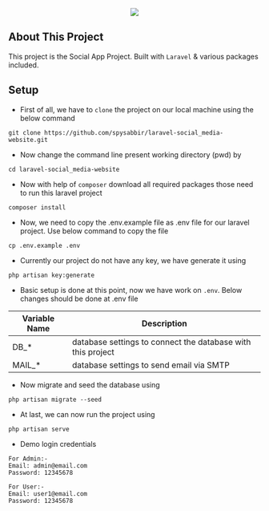 <p align="center"><a href="#" target="_blank"><img src="#"></a></p>

## About This Project

This project is the Social App Project. Built with `Laravel` & various packages included.

## Setup

- First of all, we have to `clone` the project on our local machine using the below command
 ```
git clone https://github.com/spysabbir/laravel-social_media-website.git
``` 
- Now change the command line present working directory (pwd) by
 ```
cd laravel-social_media-website
``` 
- Now with help of `composer` download all required packages those need to run this laravel project
 ```
composer install
``` 
- Now, we need to copy the .env.example file as .env file for our laravel project. Use below command to copy the file
 ```
cp .env.example .env
``` 
- Currently our project do not have any key, we have generate it using
 ```
php artisan key:generate
``` 
- Basic setup is done at this point, now we have work on `.env`. Below changes should be done at .env file

Variable Name | Description
--- | ---
DB_* | database settings to connect the database with this project
MAIL_* | database settings to send email via SMTP

- Now migrate and seed the database using
 ```
php artisan migrate --seed
``` 
- At last, we can now run the project using
 ```
php artisan serve
``` 

- Demo login credentials 
 ```
For Admin:- 
Email: admin@email.com
Password: 12345678

For User:- 
Email: user1@email.com
Password: 12345678
``` 
